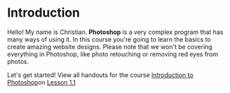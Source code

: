 # Introduction

Hello! My name is Christian. **Photoshop** is a very complex program that has many ways of using it. In this course you're going to learn the basics to create amazing website designs. Please note that we won't be covering everything in Photoshop, like photo retouching or removing red eyes from photos.

Let's get started!  View all handouts for the course [Introduction to Photoshop](https://www.sitepoint.com/premium/courses/introduction-to-photoshop-2896)on [Lesson 1.1](https://github.com/learnable-content/introduction-to-photoshop/tree/lesson1.1)
